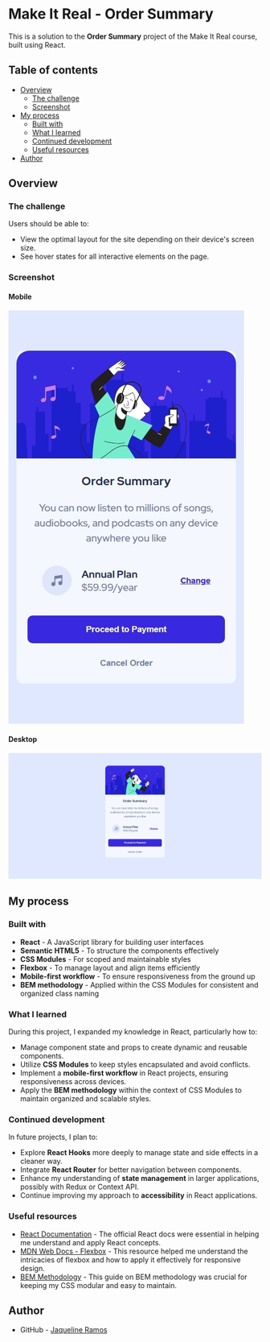 # Make It Real - Order Summary

This is a solution to the **Order Summary** project of the Make It Real course, built using React.

## Table of contents

- [Overview](#overview)
  - [The challenge](#the-challenge)
  - [Screenshot](#screenshot)
- [My process](#my-process)
  - [Built with](#built-with)
  - [What I learned](#what-i-learned)
  - [Continued development](#continued-development)
  - [Useful resources](#useful-resources)
- [Author](#author)

## Overview

### The challenge

Users should be able to:

- View the optimal layout for the site depending on their device's screen size.
- See hover states for all interactive elements on the page.

### Screenshot

#### Mobile

![Mobile Screenshot](./src/assets/images/screenshot2.jpeg)

#### Desktop

![Desktop Screenshot](./src/assets/images/screenshot1.jpeg)

## My process

### Built with

- **React** - A JavaScript library for building user interfaces
- **Semantic HTML5** - To structure the components effectively
- **CSS Modules** - For scoped and maintainable styles
- **Flexbox** - To manage layout and align items efficiently
- **Mobile-first workflow** - To ensure responsiveness from the ground up
- **BEM methodology** - Applied within the CSS Modules for consistent and organized class naming

### What I learned

During this project, I expanded my knowledge in React, particularly how to:

- Manage component state and props to create dynamic and reusable components.
- Utilize **CSS Modules** to keep styles encapsulated and avoid conflicts.
- Implement a **mobile-first workflow** in React projects, ensuring responsiveness across devices.
- Apply the **BEM methodology** within the context of CSS Modules to maintain organized and scalable styles.

### Continued development

In future projects, I plan to:

- Explore **React Hooks** more deeply to manage state and side effects in a cleaner way.
- Integrate **React Router** for better navigation between components.
- Enhance my understanding of **state management** in larger applications, possibly with Redux or Context API.
- Continue improving my approach to **accessibility** in React applications.

### Useful resources

- [React Documentation](https://reactjs.org/docs/getting-started.html) - The official React docs were essential in helping me understand and apply React concepts.
- [MDN Web Docs - Flexbox](https://developer.mozilla.org/en-US/docs/Web/CSS/CSS_Flexible_Box_Layout/Basic_Concepts_of_Flexbox) - This resource helped me understand the intricacies of flexbox and how to apply it effectively for responsive design.
- [BEM Methodology](http://getbem.com/introduction/) - This guide on BEM methodology was crucial for keeping my CSS modular and easy to maintain.

## Author

- GitHub - [Jaqueline Ramos](https://github.com/JaquelineRocio)
